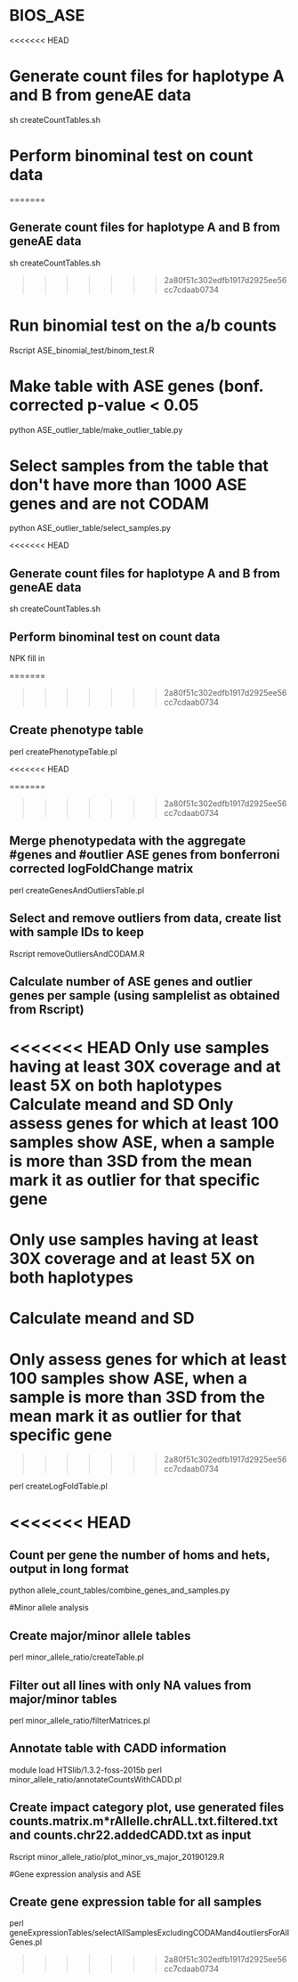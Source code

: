 # BIOS_ASE

<<<<<<< HEAD
# Generate count files for haplotype A and B from geneAE data
sh createCountTables.sh

# Perform binominal test on count data

=======
## Generate count files for haplotype A and B from geneAE data
sh createCountTables.sh

>>>>>>> 2a80f51c302edfb1917d2925ee56cc7cdaab0734
# Run binomial test on the a/b counts
Rscript ASE_binomial_test/binom_test.R

# Make table with ASE genes (bonf. corrected p-value < 0.05
python ASE_outlier_table/make_outlier_table.py

# Select samples from the table that don't have more than 1000 ASE genes and are not CODAM
python ASE_outlier_table/select_samples.py

<<<<<<< HEAD
## Generate count files for haplotype A and B from geneAE data
sh createCountTables.sh


## Perform binominal test on count data
NPK fill in

=======
>>>>>>> 2a80f51c302edfb1917d2925ee56cc7cdaab0734

## Create phenotype table
perl createPhenotypeTable.pl

<<<<<<< HEAD

=======
>>>>>>> 2a80f51c302edfb1917d2925ee56cc7cdaab0734
## Merge phenotypedata with the aggregate #genes and #outlier ASE genes from bonferroni corrected logFoldChange matrix
perl createGenesAndOutliersTable.pl


## Select and remove outliers from data, create list with sample IDs to keep
Rscript removeOutliersAndCODAM.R


## Calculate number of ASE genes and outlier genes per sample (using samplelist as obtained from Rscript)
<<<<<<< HEAD
Only use samples having at least 30X coverage and at least 5X on both haplotypes
Calculate meand and SD
Only assess genes for which at least 100 samples show ASE, when a sample is more than 3SD from the mean mark it as outlier for that specific gene
=======
# Only use samples having at least 30X coverage and at least 5X on both haplotypes
# Calculate meand and SD
# Only assess genes for which at least 100 samples show ASE, when a sample is more than 3SD from the mean mark it as outlier for that specific gene
>>>>>>> 2a80f51c302edfb1917d2925ee56cc7cdaab0734

perl createLogFoldTable.pl


<<<<<<< HEAD
=======
## Count per gene the number of homs and hets, output in long format
python allele_count_tables/combine_genes_and_samples.py



#Minor allele analysis

## Create major/minor allele tables
perl minor_allele_ratio/createTable.pl

## Filter out all lines with only NA values from major/minor tables
perl minor_allele_ratio/filterMatrices.pl

## Annotate table with CADD information
module load HTSlib/1.3.2-foss-2015b
perl minor_allele_ratio/annotateCountsWithCADD.pl

## Create impact category plot, use generated files counts.matrix.m*rAllelle.chrALL.txt.filtered.txt and counts.chr22.addedCADD.txt as input
Rscript minor_allele_ratio/plot_minor_vs_major_20190129.R


#Gene expression analysis and ASE

## Create gene expression table for all samples
perl geneExpressionTables/selectAllSamplesExcludingCODAMand4outliersForAllGenes.pl

>>>>>>> 2a80f51c302edfb1917d2925ee56cc7cdaab0734

